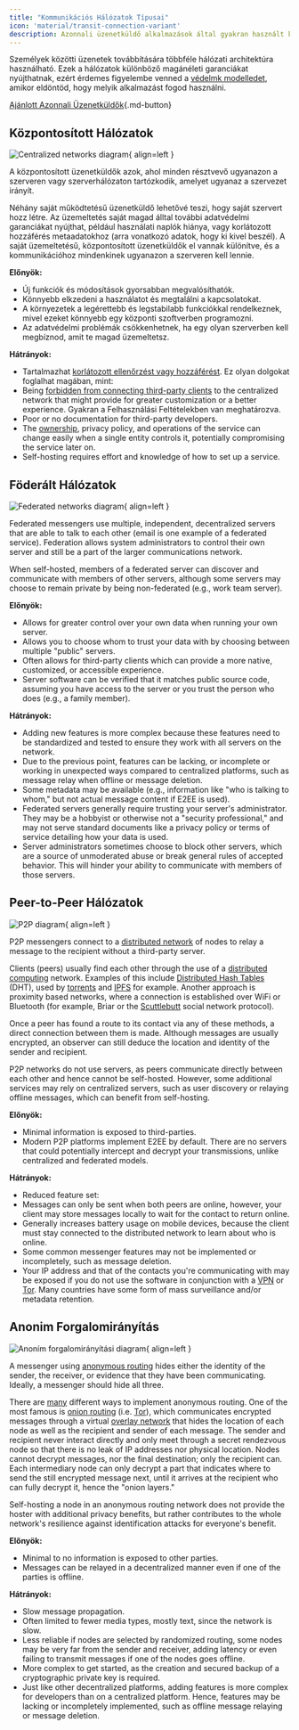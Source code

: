 ```yaml
---
title: "Kommunikációs Hálózatok Típusai"
icon: 'material/transit-connection-variant'
description: Azonnali üzenetküldő alkalmazások által gyakran használt különböző hálózati architektúrák áttekintése.
---
```


Személyek közötti üzenetek továbbítására többféle hálózati architektúra használható. Ezek a hálózatok különböző magánéleti garanciákat nyújthatnak, ezért érdemes figyelembe venned a [védelmk modelledet](../basics/threat-modeling.md), amikor eldöntöd, hogy melyik alkalmazást fogod használni.

[Ajánlott Azonnali Üzenetküldők](../real-time-communication.md ""){.md-button}

## Központosított Hálózatok

![Centralized networks diagram](../assets/img/layout/network-centralized.svg){ align=left }

A központosított üzenetküldők azok, ahol minden résztvevő ugyanazon a szerveren vagy szerverhálózaton tartózkodik, amelyet ugyanaz a szervezet irányít.

Néhány saját működtetésű üzenetküldő lehetővé teszi, hogy saját szervert hozz létre. Az üzemeltetés saját magad álltal további adatvédelmi garanciákat nyújthat, például használati naplók hiánya, vagy korlátozott hozzáférés metaadatokhoz (arra vonatkozó adatok, hogy ki kivel beszél). A saját üzemeltetésű, központosított üzenetküldők el vannak különítve, és a kommunikációhoz mindenkinek ugyanazon a szerveren kell lennie.

**Előnyök:**

- Új funkciók és módosítások gyorsabban megvalósíthatók.
- Könnyebb elkzedeni a használatot és megtalálni a kapcsolatokat.
- A környezetek a legérettebb és legstabilabb funkciókkal rendelkeznek, mivel ezeket könnyebb egy központi szoftverben programozni.
- Az adatvédelmi problémák csökkenhetnek, ha egy olyan szerverben kell megbíznod, amit te magad üzemeltetsz.

**Hátrányok:**

- Tartalmazhat [korlátozott ellenőrzést vagy hozzáférést](https://drewdevault.com/2018/08/08/Signal.html). Ez olyan dolgokat foglalhat magában, mint:
- Being [forbidden from connecting third-party clients](https://github.com/LibreSignal/LibreSignal/issues/37#issuecomment-217211165) to the centralized network that might provide for greater customization or a better experience. Gyakran a Felhasználási Feltételekben van meghatározva.
- Poor or no documentation for third-party developers.
- The [ownership](https://web.archive.org/web/20210729191953/https://blog.privacytools.io/delisting-wire/), privacy policy, and operations of the service can change easily when a single entity controls it, potentially compromising the service later on.
- Self-hosting requires effort and knowledge of how to set up a service.

## Föderált Hálózatok

![Federated networks diagram](../assets/img/layout/network-decentralized.svg){ align=left }

Federated messengers use multiple, independent, decentralized servers that are able to talk to each other (email is one example of a federated service). Federation allows system administrators to control their own server and still be a part of the larger communications network.

When self-hosted, members of a federated server can discover and communicate with members of other servers, although some servers may choose to remain private by being non-federated (e.g., work team server).

**Előnyök:**

- Allows for greater control over your own data when running your own server.
- Allows you to choose whom to trust your data with by choosing between multiple "public" servers.
- Often allows for third-party clients which can provide a more native, customized, or accessible experience.
- Server software can be verified that it matches public source code, assuming you have access to the server or you trust the person who does (e.g., a family member).

**Hátrányok:**

- Adding new features is more complex because these features need to be standardized and tested to ensure they work with all servers on the network.
- Due to the previous point, features can be lacking, or incomplete or working in unexpected ways compared to centralized platforms, such as message relay when offline or message deletion.
- Some metadata may be available (e.g., information like "who is talking to whom," but not actual message content if E2EE is used).
- Federated servers generally require trusting your server's administrator. They may be a hobbyist or otherwise not a "security professional," and may not serve standard documents like a privacy policy or terms of service detailing how your data is used.
- Server administrators sometimes choose to block other servers, which are a source of unmoderated abuse or break general rules of accepted behavior. This will hinder your ability to communicate with members of those servers.

## Peer-to-Peer Hálózatok

![P2P diagram](../assets/img/layout/network-distributed.svg){ align=left }

P2P messengers connect to a [distributed network](https://en.wikipedia.org/wiki/Distributed_networking) of nodes to relay a message to the recipient without a third-party server.

Clients (peers) usually find each other through the use of a [distributed computing](https://en.wikipedia.org/wiki/Distributed_computing) network. Examples of this include [Distributed Hash Tables](https://en.wikipedia.org/wiki/Distributed_hash_table) (DHT), used by [torrents](https://en.wikipedia.org/wiki/BitTorrent_(protocol)) and [IPFS](https://en.wikipedia.org/wiki/InterPlanetary_File_System) for example. Another approach is proximity based networks, where a connection is established over WiFi or Bluetooth (for example, Briar or the [Scuttlebutt](https://www.scuttlebutt.nz) social network protocol).

Once a peer has found a route to its contact via any of these methods, a direct connection between them is made. Although messages are usually encrypted, an observer can still deduce the location and identity of the sender and recipient.

P2P networks do not use servers, as peers communicate directly between each other and hence cannot be self-hosted. However, some additional services may rely on centralized servers, such as user discovery or relaying offline messages, which can benefit from self-hosting.

**Előnyök:**

- Minimal information is exposed to third-parties.
- Modern P2P platforms implement E2EE by default. There are no servers that could potentially intercept and decrypt your transmissions, unlike centralized and federated models.

**Hátrányok:**

- Reduced feature set:
- Messages can only be sent when both peers are online, however, your client may store messages locally to wait for the contact to return online.
- Generally increases battery usage on mobile devices, because the client must stay connected to the distributed network to learn about who is online.
- Some common messenger features may not be implemented or incompletely, such as message deletion.
- Your IP address and that of the contacts you're communicating with may be exposed if you do not use the software in conjunction with a [VPN](../vpn.md) or [Tor](../tor.md). Many countries have some form of mass surveillance and/or metadata retention.

## Anonim Forgalomirányítás

![Anoním forgalomirányítási diagram](../assets/img/layout/network-anonymous-routing.svg){ align=left }

A messenger using [anonymous routing](https://doi.org/10.1007/978-1-4419-5906-5_628) hides either the identity of the sender, the receiver, or evidence that they have been communicating. Ideally, a messenger should hide all three.

There are [many](https://doi.org/10.1145/3182658) different ways to implement anonymous routing. One of the most famous is [onion routing](https://en.wikipedia.org/wiki/Onion_routing) (i.e. [Tor](tor-overview.md)), which communicates encrypted messages through a virtual [overlay network](https://en.wikipedia.org/wiki/Overlay_network) that hides the location of each node as well as the recipient and sender of each message. The sender and recipient never interact directly and only meet through a secret rendezvous node so that there is no leak of IP addresses nor physical location. Nodes cannot decrypt messages, nor the final destination; only the recipient can. Each intermediary node can only decrypt a part that indicates where to send the still encrypted message next, until it arrives at the recipient who can fully decrypt it, hence the "onion layers."

Self-hosting a node in an anonymous routing network does not provide the hoster with additional privacy benefits, but rather contributes to the whole network's resilience against identification attacks for everyone's benefit.

**Előnyök:**

- Minimal to no information is exposed to other parties.
- Messages can be relayed in a decentralized manner even if one of the parties is offline.

**Hátrányok:**

- Slow message propagation.
- Often limited to fewer media types, mostly text, since the network is slow.
- Less reliable if nodes are selected by randomized routing, some nodes may be very far from the sender and receiver, adding latency or even failing to transmit messages if one of the nodes goes offline.
- More complex to get started, as the creation and secured backup of a cryptographic private key is required.
- Just like other decentralized platforms, adding features is more complex for developers than on a centralized platform. Hence, features may be lacking or incompletely implemented, such as offline message relaying or message deletion.
